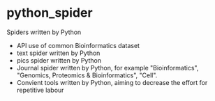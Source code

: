 # python_spider
Spiders written by Python

* API use of common Bioinformatics dataset
* text spider written by Python
* pics spider written by Python
* Journal spider written by Python, for example "Bioinformatics", "Genomics, Proteomics & Bioinformatics", "Cell".
* Convient tools written by Python, aiming to decrease the effort for repetitive labour
